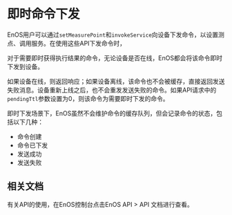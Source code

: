 # 即时命令下发

EnOS用户可以通过`setMeasurePoint`和`invokeService`向设备下发命令，以设置测点、调用服务。在使用这些API下发命令时，

对于需要即时获得执行结果的命令，无论设备是否在线，EnOS都会将该命令即时下发到设备。

如果设备在线，则返回响应；如果设备离线，该命令也不会被缓存，直接返回发送失败消息。设备重新上线之后，也不会重发发送失败的命令。如果API请求中的`pendingTtl`参数设置为0，则该命令为需要即时下发的命令。

即时下发场景下，EnOS虽然不会维护命令的缓存队列，但会记录命令的状态，包括以下几种：

- 命令创建
- 命令已下发
- 发送成功
- 发送失败

## 相关文档

有关API的使用，在EnOS控制台点击EnOS API > API 文档进行查看。

